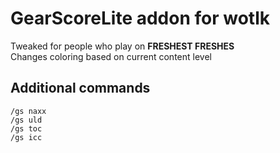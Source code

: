 # GearScoreLite addon for wotlk

Tweaked for people who play on **FRESHEST FRESHES**  
Changes coloring based on current content level

## Additional commands
    /gs naxx
    /gs uld
    /gs toc
    /gs icc
